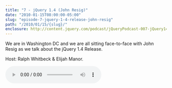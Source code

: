 ```yaml
---
title: "7 - jQuery 1.4 (John Resig)"
date: "2010-01-15T08:00:00-05:00"
slug: "episode-7-jquery-1-4-release-john-resig"
path: "/2010/01/15/{slug}/"
enclosure: http://content.jquery.com/podcast/jQueryPodcast-007-jQuery14.mp3
---
```

We are in Washington DC and we are all sitting face-to-face with John Resig as we talk about the jQuery 1.4 Release.

Host: Ralph Whitbeck &amp; Elijah Manor.

<audio src="http://content.jquery.com/podcast/jQueryPodcast-007-jQuery14.mp3" controls=""></audio>
